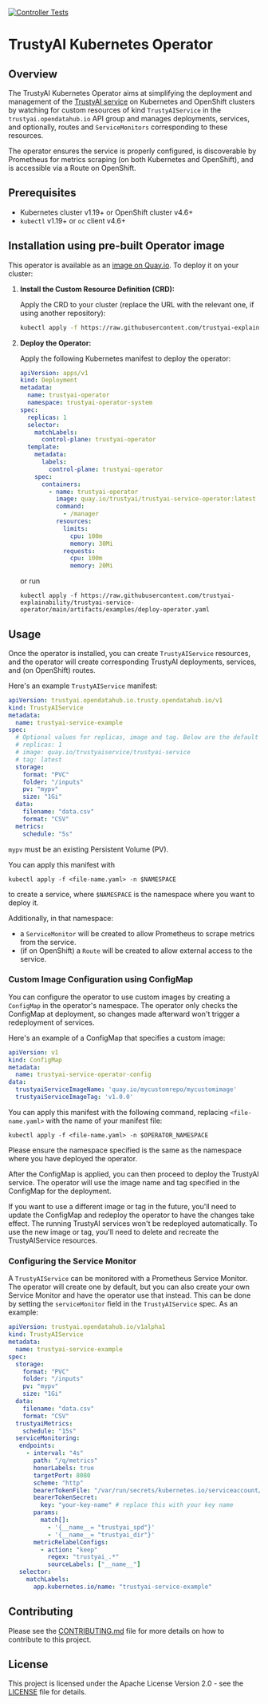 [![Controller Tests](https://github.com/trustyai-explainability/trustyai-service-operator/actions/workflows/controller-tests.yaml/badge.svg)](https://github.com/trustyai-explainability/trustyai-service-operator/actions/workflows/controller-tests.yaml)
# TrustyAI Kubernetes Operator

## Overview

The TrustyAI Kubernetes Operator aims at simplifying the deployment and management of the [TrustyAI service](https://github.com/trustyai-explainability/trustyai-explainability/tree/main/explainability-service) on Kubernetes and OpenShift clusters by watching for custom resources of kind `TrustyAIService` in the `trustyai.opendatahub.io` API group and manages deployments, services, and optionally, routes and `ServiceMonitors` corresponding to these resources.

The operator ensures the service is properly configured, is discoverable by Prometheus for metrics scraping (on both Kubernetes and OpenShift), and is accessible via a Route on OpenShift.

## Prerequisites

- Kubernetes cluster v1.19+ or OpenShift cluster v4.6+
- `kubectl` v1.19+ or `oc` client v4.6+

## Installation using pre-built Operator image

This operator is available as an [image on Quay.io](https://quay.io/repository/trustyai/trustyai-service-operator?tab=history). 
To deploy it on your cluster:

1. **Install the Custom Resource Definition (CRD):**

   Apply the CRD to your cluster (replace the URL with the relevant one, if using another repository):

    ```bash
    kubectl apply -f https://raw.githubusercontent.com/trustyai-explainability/trustyai-service-operator/main/config/crd/bases/trustyai.opendatahub.io.trustyai.opendatahub.io_trustyaiservices.yaml
    ```

2. **Deploy the Operator:**

   Apply the following Kubernetes manifest to deploy the operator:

    ```yaml
    apiVersion: apps/v1
    kind: Deployment
    metadata:
      name: trustyai-operator
      namespace: trustyai-operator-system
    spec:
      replicas: 1
      selector:
        matchLabels:
          control-plane: trustyai-operator
      template:
        metadata:
          labels:
            control-plane: trustyai-operator
        spec:
          containers:
            - name: trustyai-operator
              image: quay.io/trustyai/trustyai-service-operator:latest
              command:
                - /manager
              resources:
                limits:
                  cpu: 100m
                  memory: 30Mi
                requests:
                  cpu: 100m
                  memory: 20Mi
    ```

   or run

   ```shell
   kubectl apply -f https://raw.githubusercontent.com/trustyai-explainability/trustyai-service-operator/main/artifacts/examples/deploy-operator.yaml   
   ```

## Usage

Once the operator is installed, you can create `TrustyAIService` resources, and the operator will create corresponding TrustyAI deployments, services, and (on OpenShift) routes.

Here's an example `TrustyAIService` manifest:

```yaml
apiVersion: trustyai.opendatahub.io.trusty.opendatahub.io/v1
kind: TrustyAIService
metadata:
  name: trustyai-service-example
spec:
  # Optional values for replicas, image and tag. Below are the default values.
  # replicas: 1
  # image: quay.io/trustyaiservice/trustyai-service
  # tag: latest
  storage:
    format: "PVC"
    folder: "/inputs"
    pv: "mypv"
    size: "1Gi"
  data:
    filename: "data.csv"
    format: "CSV"
  metrics:
    schedule: "5s"
```

`mypv` must be an existing Persistent Volume (PV).

You can apply this manifest with 

```shell
kubectl apply -f <file-name.yaml> -n $NAMESPACE
```
to create a service, where `$NAMESPACE` is the namespace where you want to deploy it.


Additionally, in that namespace:

* a `ServiceMonitor` will be created to allow Prometheus to scrape metrics from the service.
* (if on OpenShift) a `Route` will be created to allow external access to the service.

### Custom Image Configuration using ConfigMap

You can configure the operator to use custom images by creating a `ConfigMap` in the operator's namespace. 
The operator only checks the ConfigMap at deployment, so changes made afterward won't trigger a redeployment of services.

Here's an example of a ConfigMap that specifies a custom image:

```yaml
apiVersion: v1
kind: ConfigMap
metadata:
  name: trustyai-service-operator-config
data:
  trustyaiServiceImageName: 'quay.io/mycustomrepo/mycustomimage'
  trustyaiServiceImageTag: 'v1.0.0'
```

You can apply this manifest with the following command, replacing `<file-name.yaml>` with the name of your manifest file:

```shell
kubectl apply -f <file-name.yaml> -n $OPERATOR_NAMESPACE
```

Please ensure the namespace specified is the same as the namespace where you have deployed the operator.

After the ConfigMap is applied, you can then proceed to deploy the TrustyAI service.
The operator will use the image name and tag specified in the ConfigMap for the deployment.

If you want to use a different image or tag in the future, you'll need to update the ConfigMap and redeploy the operator to have the changes take effect. The running TrustyAI services won't be redeployed automatically. To use the new image or tag, you'll need to delete and recreate the TrustyAIService resources.

### Configuring the Service Monitor

A `TrustyAIService` can be monitored with a Prometheus Service Monitor.
The operator will create one by default, but you can also create your own Service Monitor and have the operator use that instead.
This can be done by setting the `serviceMonitor` field in the `TrustyAIService` spec.
As an example:

```yaml
apiVersion: trustyai.opendatahub.io/v1alpha1
kind: TrustyAIService
metadata:
  name: trustyai-service-example
spec:
  storage:
    format: "PVC"
    folder: "/inputs"
    pv: "mypv"
    size: "1Gi"
  data:
    filename: "data.csv"
    format: "CSV"
  trustyaiMetrics:
    schedule: "15s"
  serviceMonitoring:
   endpoints:
     - interval: "4s"
       path: "/q/metrics"
       honorLabels: true
       targetPort: 8080
       scheme: "http"
       bearerTokenFile: "/var/run/secrets/kubernetes.io/serviceaccount/token"
       bearerTokenSecret: 
         key: "your-key-name" # replace this with your key name
       params:
         match[]:
           - '{__name__= "trustyai_spd"}'
           - '{__name__= "trustyai_dir"}'
       metricRelabelConfigs:
         - action: "keep"
           regex: "trustyai_.*"
           sourceLabels: ["__name__"]
   selector:
     matchLabels:
       app.kubernetes.io/name: "trustyai-service-example"
```

## Contributing

Please see the [CONTRIBUTING.md](./CONTRIBUTING.md) file for more details on how to contribute to this project.

## License

This project is licensed under the Apache License Version 2.0 - see the [LICENSE](./LICENSE) file for details.